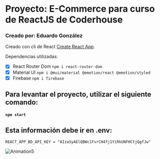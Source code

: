 # Proyecto: E-Commerce para curso de ReactJS de Coderhouse
### Creado por: Eduardo González

Creado con cli de React [Create React App](https://github.com/facebook/create-react-app).

Dependencias utilizadas: 

- [x] React Router Dom `npm i react-router-dom`
- [x] Material UI `npm i @mui/material @emotion/react @emotion/styled`
- [x] Firebase `npm i firebase`

## Para levantar el proyecto, utilizar el siguiente comando:

#### `npm start`

## Esta información debe ir en .env:
```
REACT_APP_BD_API_KEY = "AIzaSyAElQBWc1FvrCH4fj1YiRkUNFHCtjQgfJw"
```
![Animation5](https://user-images.githubusercontent.com/11933708/228186424-29dafed5-512d-4bbc-8669-7ea8641e809c.gif)
